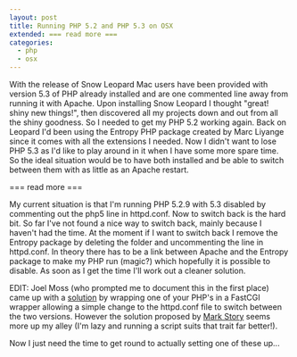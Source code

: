 ```yaml
---
layout: post
title: Running PHP 5.2 and PHP 5.3 on OSX
extended: === read more ===
categories:
  - php
  - osx
---
```


With the release of Snow Leopard Mac users have been provided with version 5.3 of PHP already installed and are one commented line away from running it with Apache. Upon installing Snow Leopard I thought "great! shiny new things!", then discovered all my projects down and out from all the shiny goodness. So I needed to get my PHP 5.2 working again. Back on Leopard I'd been using the Entropy PHP package created by Marc Liyange since it comes with all the extensions I needed. Now I didn't want to lose PHP 5.3 as I'd like to play around in it when I have some more spare time. So the ideal situation would be to have both installed and be able to switch between them with as little as an Apache restart.

=== read more ===

My current situation is that I'm running PHP 5.2.9 with 5.3 disabled by commenting out the php5 line in httpd.conf. Now to switch back is the hard bit. So far I've not found a nice way to switch back, mainly because I haven't had the time. At the moment if I want to switch back I remove the Entropy package by deleting the folder and uncommenting the line in httpd.conf. In theory there has to be a link between Apache and the Entropy package to make my PHP run (magic?) which hopefully it is possible to disable. As soon as I get the time I'll work out a cleaner solution.
 
EDIT: Joel Moss (who prompted me to document this in the first place) came up with a [solution](http://twitter.com/joelmoss/status/3714955305) by wrapping one of your PHP's in a FastCGI wrapper allowing a simple change to the httpd.conf file to switch between the two versions. However the solution proposed by [Mark Story](http://mark-story.com/posts/view/updating-to-php5-3-with-macports) seems more up my alley (I'm lazy and running a script suits that trait far better!).
 
Now I just need the time to get round to actually setting one of these up...